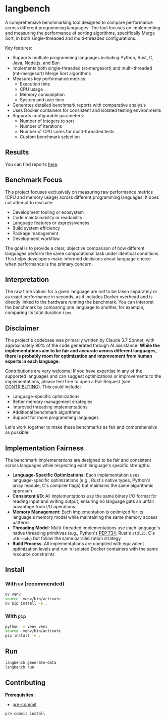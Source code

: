 # langbench

A comprehensive benchmarking tool designed to compare performance across different programming languages. The tool focuses on implementing and measuring the performance of sorting algorithms, specifically Merge Sort, in both single-threaded and multi-threaded configurations.

Key features:
- Supports multiple programming languages including Python, Rust, C, Java, Node.js, and Bun
- Implements both single-threaded (st-mergesort) and multi-threaded (mt-mergesort) Merge Sort algorithms
- Measures key performance metrics:
  - Execution time
  - CPU usage
  - Memory consumption
  - System and user time
- Generates detailed benchmark reports with comparative analysis
- Uses Docker containers for consistent and isolated testing environments
- Supports configurable parameters:
  - Number of integers to sort
  - Number of iterations
  - Number of CPU cores for multi-threaded tests
  - Custom benchmark selection

## Results

You can find reports [here](reports/README.md).

## Benchmark Focus

This project focuses exclusively on measuring raw performance metrics (CPU and memory usage) across different programming languages. It does not attempt to evaluate:

- Development tooling or ecosystem
- Code maintainability or readability
- Language features or expressiveness
- Build system efficiency
- Package management
- Development workflow

The goal is to provide a clear, objective comparison of how different languages perform the same computational task under identical conditions. This helps developers make informed decisions about language choice when performance is the primary concern.

## Interpretation

The raw time values for a given language are not to be taken separately or as exact performance in seconds, as it includes Docker overhead and is directly linked to the hardware running the benchmark.
You can interpret the benchmark by comparing one language to another, for example, comparing its total duration `time`.

## Disclaimer

This project's codebase was primarily written by Claude 3.7 Sonnet, with approximately 90% of the code generated through AI assistance. **While the implementations aim to be fair and accurate across different languages, there is probably room for optimization and improvement from human experts in each language.**

Contributions are very welcome! If you have expertise in any of the supported languages and can suggest optimizations or improvements to the implementations, please feel free to open a Pull Request (see [CONTRIBUTING](#contributing)). This could include:

- Language-specific optimizations
- Better memory management strategies
- Improved threading implementations
- Additional benchmark algorithms
- Support for more programming languages

Let's work together to make these benchmarks as fair and comprehensive as possible!

## Implementation Fairness

The benchmark implementations are designed to be fair and consistent across languages while respecting each language's specific strengths:

- **Language-Specific Optimizations**: Each implementation uses language-specific optimizations (e.g., Rust's native types, Python's array module, C's compiler flags) but maintains the same algorithmic approach
- **Consistent I/O**: All implementations use the same binary I/O format for reading input and writing output, ensuring no language gets an unfair advantage from I/O operations
- **Memory Management**: Each implementation is optimized for its language's memory model while maintaining the same memory access patterns
- **Threading Model**: Multi-threaded implementations use each language's native threading primitives (e.g., Python's [PEP 734](https://peps.python.org/pep-0734), Rust's `stdlib`, C's `pthreads`) but follow the same parallelization strategy
- **Build Process**: All implementations are compiled with equivalent optimization levels and run in isolated Docker containers with the same resource constraints

## Install

### With `uv` (recommended)

```bash
uv venv
source .venv/bin/activate
uv pip install -e .
```

### With `pip`

```bash
python -m venv venv
source .venv/bin/activate
pip install -e .
```

## Run

```bash
langbench generate-data
langbench run
```

## Contributing

**Prerequisites:**
- [pre-commit](https://pre-commit.com/)

```bash
pre-commit install
```
